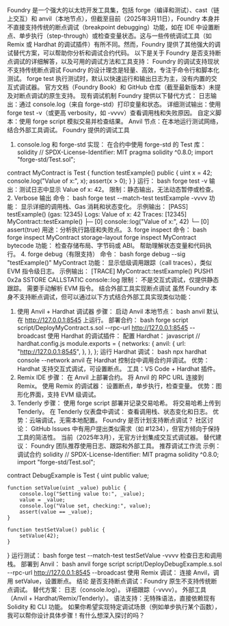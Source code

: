 Foundry 是一个强大的以太坊开发工具集，包括 forge（编译和测试）、cast（链上交互）和 anvil（本地节点），但截至目前（2025年3月11日），Foundry 本身并不直接支持传统的断点调试（breakpoint debugging）功能，如在 IDE 中设置断点、单步执行（step-through）或检查变量状态。这与一些传统调试工具（如 Remix 或 Hardhat 的调试插件）有所不同。然而，Foundry 提供了其他强大的调试替代方案，可以帮助你分析和调试合约代码。
以下是关于 Foundry 是否支持断点调试的详细解答，以及可用的调试方法和工具支持：
Foundry 的调试支持现状
不支持传统断点调试
Foundry 的设计理念是轻量、高效，专注于命令行和脚本化测试。
forge test 执行测试时，默认以快速运行和输出日志为主，没有内置的交互式调试器。
官方文档（Foundry Book）和 GitHub 仓库（截至最新版本）未提及对断点调试的原生支持。
现有调试机制
Foundry 提供以下替代方式：
日志输出：通过 console.log（来自 forge-std）打印变量和状态。
详细测试输出：使用 forge test -v（或更高 verbosity，如 -vvvv）查看调用栈和失败原因。
自定义脚本：使用 forge script 模拟交易并检查结果。
Anvil 节点：在本地运行测试网络，结合外部工具调试。
Foundry 提供的调试工具
1. console.log 和 forge-std
实现：
在合约中使用 forge-std 的 Test 库：
solidity
// SPDX-License-Identifier: MIT
pragma solidity ^0.8.0;
import "forge-std/Test.sol";

contract MyContract is Test {
    function testExample() public {
        uint x = 42;
        console.log("Value of x:", x);
        assert(x > 0);
    }
}
运行：
bash
forge test -v
输出：测试日志中显示 Value of x: 42。
限制：静态输出，无法动态暂停或检查。
2. Verbose 输出
命令：
bash
forge test --match-test testExample -vvvv
功能：
显示详细的调用栈、Gas 消耗和状态变化。
示例输出：
[PASS] testExample() (gas: 12345)
Logs:
  Value of x: 42
Traces:
  [12345] MyContract::testExample()
    ├─ [0] console::log("Value of x:", 42)
    └─ [0] assert(true)
用途：分析执行路径和失败点。
3. forge inspect
命令：
bash
forge inspect MyContract storage-layout
forge inspect MyContract bytecode
功能：
检查存储布局、字节码或 ABI。
帮助理解状态变量和代码执行。
4. forge debug（有限支持）
命令：
bash
forge debug --sig "testExample()" MyContract
功能：
显示低级调用跟踪（call traces），类似 EVM 指令级日志。
示例输出：
[TRACE] MyContract::testExample()
  PUSH1 0x2a
  SSTORE
  CALLSTATIC console::log
限制：
不是交互式调试，仅提供静态跟踪。
需要手动解析 EVM 指令。
结合外部工具实现断点调试
虽然 Foundry 本身不支持断点调试，但可以通过以下方式结合外部工具实现类似功能：
1. 使用 Anvil + Hardhat 调试器
步骤：
启动 Anvil 本地节点：
bash
anvil
默认在 http://127.0.0.1:8545 上运行。
部署合约：
bash
forge script script/DeployMyContract.s.sol --rpc-url http://127.0.0.1:8545 --broadcast
使用 Hardhat 的调试插件：
配置 Hardhat：
javascript
// hardhat.config.js
module.exports = {
  networks: {
    anvil: {
      url: "http://127.0.0.1:8545",
    },
  },
};
运行 Hardhat 调试：
bash
npx hardhat console --network anvil
在 Hardhat 控制台中调用合约并调试。
优势：Hardhat 支持交互式调试，可设置断点。
工具：VS Code + Hardhat 插件。
2. Remix IDE
步骤：
在 Anvil 上部署合约。
将 Anvil 的 RPC URL 连接到 Remix。
使用 Remix 的调试器：
设置断点，单步执行，检查变量。
优势：图形化界面，支持 EVM 级调试。
3. Tenderly
步骤：
使用 forge script 部署并记录交易哈希。
将交易哈希上传到 Tenderly。
在 Tenderly 仪表盘中调试：
查看调用栈、状态变化和日志。
优势：云端调试，无需本地配置。
Foundry 是否计划支持断点调试？
社区讨论：
GitHub Issues 中有用户提出类似需求（如 #1234），但官方倾向于保持工具的简洁性。
当前（2025年3月），无官方计划集成交互式调试器。
替代建议：
Foundry 团队推荐使用日志、跟踪和外部工具。
推荐调试工作流
示例：调试合约
solidity
// SPDX-License-Identifier: MIT
pragma solidity ^0.8.0;
import "forge-std/Test.sol";

contract DebugExample is Test {
    uint public value;

    function setValue(uint _value) public {
        console.log("Setting value to:", _value);
        value = _value;
        console.log("Value set, checking:", value);
        assert(value == _value);
    }

    function testSetValue() public {
        setValue(42);
    }
}
运行测试：
bash
forge test --match-test testSetValue -vvvv
检查日志和调用栈。
部署到 Anvil：
bash
anvil
forge script script/DeployDebugExample.s.sol --rpc-url http://127.0.0.1:8545 --broadcast
使用 Remix 调试：
连接 Anvil，调用 setValue，设置断点。
结论
是否支持断点调试：Foundry 原生不支持传统断点调试。
替代方案：
日志（console.log）。
详细跟踪（-vvvv）。
外部工具（Anvil + Hardhat/Remix/Tenderly）。
语法支持：无特殊语法，直接依赖现有 Solidity 和 CLI 功能。
如果你希望实现特定调试场景（例如单步执行某个函数），我可以帮你设计具体步骤！有什么想深入探讨的吗？